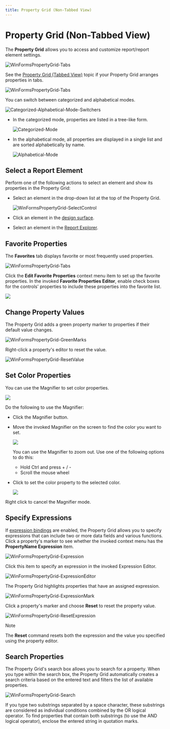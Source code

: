 ```yaml
---
title: Property Grid (Non-Tabbed View)
---
```

# Property Grid (Non-Tabbed View)

The **Property Grid** allows you to access and customize report/report element settings.

![WinFormsPropertyGrid-Tabs](../../../../../images/eurd-win-property-grid-nontabbed-view.png)

See the [Property Grid (Tabbed View)](property-grid-tabbed-view.md) topic if your Property Grid arranges properties in tabs.

![WinFormsPropertyGrid-Tabs](../../../../../images/eurd-win-PropertyGrid-Tabs.png)

You can switch between categorized and alphabetical modes.

  ![Categorized-Alphabetical-Mode-Switchers](../../../../../images/eurd-win-propertygrid-nontabbed-modeswitchers.png)

  - In the categorized mode, properties are listed in a tree-like form.

    ![Categorized-Mode](../../../../../images/eurd-win-propertygrid-nontabbed-categorized.png)

  - In the alphabetical mode, all properties are displayed in a single list and are sorted alphabetically by name.

    ![Alphabetical-Mode](../../../../../images/eurd-win-propertygrid-nontabbed-alphabetical.png)

## Select a Report Element

Perform one of the following actions to select an element and show its properties in the Property Grid:

* Select an element in the drop-down list at the top of the Property Grid.

	![WinFormsPropertyGrid-SelectControl](../../../../../images/eurd-win-PropertyEditor-SelectControl.png)

* Click an element in the [design surface](../../first-look-at-the-report-designer.md).
* Select an element in the [Report Explorer](report-explorer.md).

## Favorite Properties

The **Favorites** tab displays favorite or most frequently used properties.

![WinFormsPropertyGrid-Tabs](../../../../../images/eurd-win-PropertyGrid-Favorites-nontabbed.png)

Click the **Edit Favorite Properties** context menu item to set up the favorite properties. In the invoked **Favorite Properties Editor**, enable check boxes for the controls' properties to include these properties into the favorite list.

![](../../../../../images/eurd-win-favorite-properties-editor-nontabbed.png)

## Change Property Values

The Property Grid adds a green property marker to properties if their default value changes.

![WinFormsPropertyGrid-GreenMarks](../../../../../images/eurd-win-PropertyGrid-GreenMarks-nontabbed.png)

Right-click a property's editor to reset the value.

![WinFormsPropertyGrid-ResetValue](../../../../../images/eurd-win-FormsPropertyGrid-ResetValue-nontabbed.png)

## Set Color Properties

You can use the Magnifier to set color properties.

![](../../../../../images/eurd-win-magnifier-button-nontabbed.png)

Do the following to use the Magnifier:

- Click the Magnifier button.
- Move the invoked Magnifier on the screen to find the color you want to set.

	![](../../../../../images/eurd-win-magnifier-get-color.png)

	You can use the Magnifier to zoom out. Use one of the following options to do this:

	- Hold Ctrl and press + / -
	- Scroll the mouse wheel

- Click to set the color property to the selected color.

	![](../../../../../images/eurd-win-magnifier-set-color.png)

Right click to cancel the Magnifier mode.

## Specify Expressions

If [expression bindings](../../bind-to-data/data-binding-modes.md) are enabled, the Property Grid allows you to specify expressions that can include two or more data fields and various functions. Click a property's marker to see whether the invoked context menu has the **PropertyName Expression** item.

![WinFormsPropertyGrid-Expression](../../../../../images/eurd-win-PropertyGrid-Expression-nontabbed.png)

Click this item to specify an expression in the invoked Expression Editor.

![WinFormsPropertyGrid-ExpressionEditor](../../../../../images/eurd-win-PropertyGrid-ExpressionEditor.png)

The Property Grid highlights properties that have an assigned expression.

![WinFormsPropertyGrid-ExpressionMark](../../../../../images/eurd-win-PropertyGrid-ExpressionMark-nontabbed.png)

Click a property's marker and choose **Reset** to reset the property value.

![WinFormsPropertyGrid-ResetExpression](../../../../../images/eurd-win-PropertyGrid-ResetExpression-nontabbed.png)

> [!Note]
> The **Reset** command resets both the expression and the value you specified using the property editor.

## Search Properties

The Property Grid's search box allows you to search for a property. When you type within the search box, the Property Grid automatically creates a search criteria based on the entered text and filters the list of available properties.

![WinFormsPropertyGrid-Search](../../../../../images/eurd-win-PropertyGrid-Search-nontabbed.png)

If you type two substrings separated by a space character, these substrings are considered as individual conditions combined by the OR logical operator. To find properties that contain both substrings (to use the AND logical operator), enclose the entered string in quotation marks.
